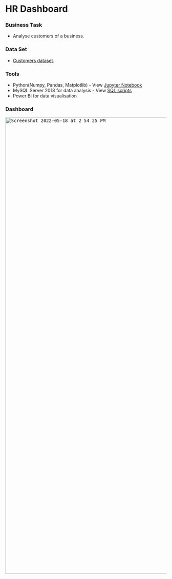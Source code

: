 # HR Dashboard


### Business Task
- Analyse customers of a business.

### Data Set
- [Customers dataset](https://github.com/brendaakweongo/Customers/blob/main/Excel/Customers.csv).

### Tools
- Python(Numpy, Pandas, Matplotlib) - View [Jupyter Notebook](https://github.com/brendaakweongo/Customers/blob/main/Python/Customers.ipynb)
- MySQL Server 2018 for data analysis - View [SQL scripts](https://github.com/brendaakweongo/Customers/blob/main/SQL/Customers.sql)
- Power BI for data visualisation

### Dashboard

<kbd><img width="1425" alt="Screenshot 2022-05-18 at 2 54 25 PM" src="https://user-images.githubusercontent.com/114441414/224027497-8c113a97-0621-496f-a9ba-f79efb13d635.png"></kbd>

